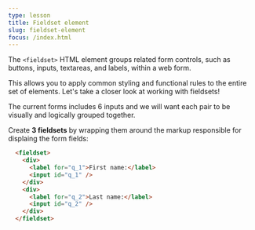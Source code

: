 ```yaml
---
type: lesson
title: Fieldset element
slug: fieldset-element
focus: /index.html
---
```


The `<fieldset>` HTML element groups related form controls, such as buttons, inputs, textareas, and labels, within a web form. 

This allows you to apply common styling and functional rules to the entire set of elements. Let's take a closer look at working with fieldsets!

The current forms includes 6 inputs and we will want each pair to be visually and logically grouped together. 

Create **3 fieldsets** by wrapping them around the markup responsible for displaing the form fields:

```html add={1,10}
  <fieldset>
    <div>
      <label for="q_1">First name:</label>
      <input id="q_1" />
    </div>
    <div>
      <label for="q_2">Last name:</label>
      <input id="q_2" />
    </div>
  </fieldset>
```